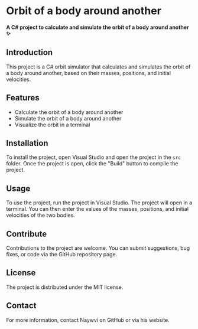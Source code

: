 # Orbit of a body around another

**A C# project to calculate and simulate the orbit of a body around another ✨**

## Introduction

This project is a C# orbit simulator that calculates and simulates the orbit of a body around another, based on their masses, positions, and initial velocities.

## Features

* Calculate the orbit of a body around another
* Simulate the orbit of a body around another
* Visualize the orbit in a terminal

## Installation

To install the project, open Visual Studio and open the project in the `src` folder. Once the project is open, click the "Build" button to compile the project.

## Usage

To use the project, run the project in Visual Studio. The project will open in a terminal. You can then enter the values of the masses, positions, and initial velocities of the two bodies.

## Contribute

Contributions to the project are welcome. You can submit suggestions, bug fixes, or code via the GitHub repository page.

## License

The project is distributed under the MIT license.

## Contact

For more information, contact Naywvi on GitHub or via his website.
